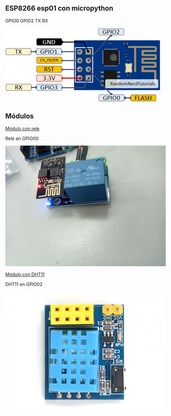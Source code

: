 ##  ESP8266 esp01 con micropython

GPIO0
GPIO2
TX
RX


![](./images/ESP-01-ESP8266-pinout-gpio-pin.png)


## Módulos

[Módulo con rele](https://www.instructables.com/ESP0101S-RELAY-MODULE-TUTORIAL/)

Relé en GPIO00

![](./images/ModuloRele.jpg)

[Módulo con DHT11](https://www.makerfabs.com/esp-01-dht11-module.html)

DHT11 en GPIO02

![](./images/ESP-01S_DHT11_Module_3-1000x750.jpg)

